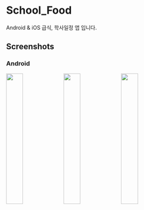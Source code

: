 # School_Food
Android & iOS 급식, 학사일정 앱 입니다.

## Screenshots

### Android
<div>
  <img src="https://user-images.githubusercontent.com/50200481/103212977-a7b78b80-494f-11eb-9085-b7914504335e.png" width="30%"></img>
  <img src="https://user-images.githubusercontent.com/50200481/103213079-f2d19e80-494f-11eb-8c0d-9ff9a7c2935f.png" width="30%"></img>
  <img src="https://user-images.githubusercontent.com/50200481/103213055-da618400-494f-11eb-91e5-c2376fd95070.png" width="30%"></img>
</div>
